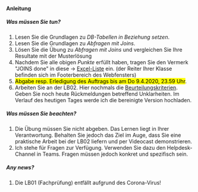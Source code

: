 <h4 class="instruction">Anleitung</h4>

##### Was müssen Sie tun?
1. Lesen Sie die Grundlagen zu *DB-Tabellen in Beziehung setzen*.
2. Lesen Sie die Grundlagen zu *Abfragen mit Joins*.
3. Lösen Sie die Übung zu *Abfragen mit Joins* und vergleichen Sie Ihre Resultate mit der Musterlösung
4. Nachdem Sie alle obigen *Punkte* erfüllt haben, tragen Sie den Vermerk "JOINS done" in diese &#8594;&nbsp;<a href="https://bzzch-my.sharepoint.com/:x:/g/personal/daniel_garavaldi_bzz_ch/ERKdzSZJzdhCryCrm9SJ8o8BW-489nsro_TDXf7Hl-Thqw?e=GjS0bb" target="tab">Excel-Liste</a> ein. (der Reiter Ihrer Klasse befinden sich im Footerbereich des Webfensters)
6. <mark>Abgabe resp. Erledigung des Auftrags bis am Do 9.4.2020, 23.59 Uhr</mark>.
7. Arbeiten Sie an der LB02. Hier nochmals die [Beurteilungskriterien](./content.php?top=1&file=exam/lb02/krit.md). Geben Sie noch heute Rückmeldungen betreffend Unklarheiten. Im Verlauf des heutigen Tages werde ich die bereinigte Version hochladen.


##### Was müssen Sie beachten?
1. Die Übung müssen Sie nicht abgeben. Das Lernen liegt in Ihrer Verantwortung. Behalten Sie jedoch das Ziel im Auge, dass Sie eine praktische Arbeit bei der LB02 liefern und per Videocast demonstrieren.
2. Ich stehe für Fragen zur Verfügung. Verwenden Sie dazu den Helpdesk-Channel in Teams. Fragen müssen jedoch konkret und spezifisch sein.

##### Any news?
1. Die LB01 (Fachprüfung) entfällt aufgrund des Corona-Virus!
